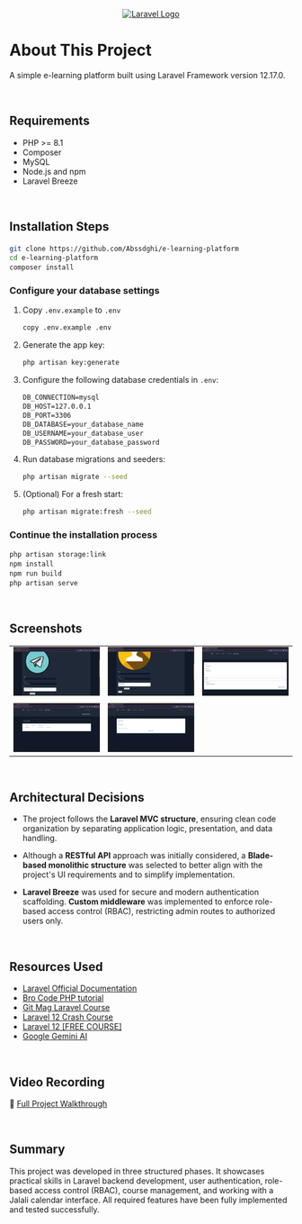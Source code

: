 <p align="center">
  <a href="https://laravel.com" target="_blank">
    <img src="https://raw.githubusercontent.com/laravel/art/master/logo-lockup/5%20SVG/2%20CMYK/1%20Full%20Color/laravel-logolockup-cmyk-red.svg" width="400" alt="Laravel Logo">
  </a>
</p>

# About This Project
A simple e-learning platform built using Laravel Framework version 12.17.0.

<br>

## Requirements
- PHP >= 8.1  
- Composer  
- MySQL  
- Node.js and npm  
- Laravel Breeze  

<br>

## Installation Steps
```bash
git clone https://github.com/Abssdghi/e-learning-platform
cd e-learning-platform
composer install
```
### Configure your database settings 
1. Copy `.env.example` to `.env`  
   ```bash
   copy .env.example .env
   ```
2. Generate the app key:  
   ```bash
   php artisan key:generate
   ```
3. Configure the following database credentials in `.env`:
   ```env
   DB_CONNECTION=mysql
   DB_HOST=127.0.0.1
   DB_PORT=3306
   DB_DATABASE=your_database_name
   DB_USERNAME=your_database_user
   DB_PASSWORD=your_database_password
   ```
4. Run database migrations and seeders:  
   ```bash
   php artisan migrate --seed
   ```
5. (Optional) For a fresh start:  
   ```bash
   php artisan migrate:fresh --seed
   ```
### Continue the installation process
```bash
php artisan storage:link
npm install
npm run build
php artisan serve
```


<br>

## Screenshots

||||
|-|-|-|
| ![1](/screenshots/1.png) | ![2](/screenshots/2.png) | ![3](/screenshots/3.png) |
| | |
| ![4](/screenshots/4.png) | ![5](/screenshots/5.png) |

<br>

## Architectural Decisions

- The project follows the **Laravel MVC structure**, ensuring clean code organization by separating application logic, presentation, and data handling.

- Although a **RESTful API** approach was initially considered, a **Blade-based monolithic structure** was selected to better align with the project's UI requirements and to simplify implementation.

- **Laravel Breeze** was used for secure and modern authentication scaffolding. **Custom middleware** was implemented to enforce role-based access control (RBAC), restricting admin routes to authorized users only.

<br>

## Resources Used
- [Laravel Official Documentation](https://laravel.com/docs/12.x)  
- [Bro Code PHP tutorial](https://youtube.com/playlist?list=PLZPZq0r_RZOO6bGTY9jbLOyF_x6tgwcuB)  
- [Git Mag Laravel Course](https://youtube.com/playlist?list=PL1xdRbCBrpocot3OeKdg-DjEfIwUIge4x)  
- [Laravel 12 Crash Course](https://youtu.be/of2BClSU4VI)  
- [Laravel 12 [FREE COURSE]](https://youtu.be/EThrrjtnddw)  
- [Google Gemini AI](https://gemini.google.com/)  

<br>

## Video Recording

🔗 [Full Project Walkthrough](https://drive.google.com/file/d/1sJVHx3RI83RJ8zaX7jFfphnIJrJeEnrh)

<br>

## Summary

This project was developed in three structured phases. It showcases practical skills in Laravel backend development, user authentication, role-based access control (RBAC), course management, and working with a Jalali calendar interface. All required features have been fully implemented and tested successfully.